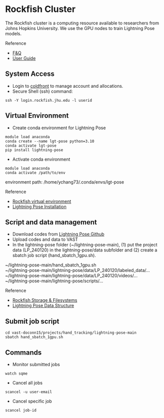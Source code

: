 # Rockfish Cluster
The Rockfish cluster is a computing resource available to researchers from Johns Hopkins University. We use the GPU nodes to train Lightning Pose models.   

Reference 
- [F&Q](https://www.arch.jhu.edu/support/faq/) 
- [User Guide](https://www.arch.jhu.edu/guide/)
## System Access
- Login to [coldfront](https://coldfront.rockfish.jhu.edu/) to manage account and allocations.
- Secure Shell (ssh) command: 

```
ssh -Y login.rockfish.jhu.edu -l userid
```

## Virtual Environment
- Create conda environment for Lightning Pose 
```
module load anaconda
conda create --name lgt-pose python=3.10
conda activate lgt-pose
pip install lightning-pose
```
- Activate conda environment 
```
module load anaconda
conda activate /path/to/env
```
environment path: /home/ychang73/.conda/envs/lgt-pose

Reference
- [Rockfish virtual environment](https://www.arch.jhu.edu/python-virtual-environments/)
- [Lightning Pose Installation](https://lightning-pose.readthedocs.io/en/latest/source/installation.html)

## Script and data management
- Download codes from [Lightning Pose Github](https://github.com/danbider/lightning-pose)
- Upload codes and data to VAST
- In the lightning-pose folder (~/lightning-pose-main), (1) put the project data (LP_240120) in the lightning-pose/data subfolder and (2) create a sbatch job script (hand_sbatch_1gpu.sh). 

~/lightning-pose-main/hand_sbatch_1gpu.sh \
~/lightning-pose-main/lightning-pose/data/LP_240120/labeled_data/... \
~/lightning-pose-main/lightning-pose/data/LP_240120/videos/... \
~/lightning-pose-main/lightning-pose/scripts/…


Reference
- [Rockfish Storage & Filesystems](https://www.arch.jhu.edu/support/storage-and-filesystems)
- [Lightning Pose Data Structure](https://lightning-pose.readthedocs.io/en/latest/source/user_guide/directory_structure.html)

## Submit job script
```
cd vast-doconn15/projects/hand_tracking/lightning-pose-main
sbatch hand_sbatch_1gpu.sh
```
## Commands
- Monitor submitted jobs
```
watch sqme
```
- Cancel all jobs
```
scancel -u user-email
```
- Cancel specific job
```
scancel job-id
```
 


